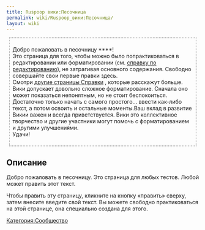 ```yaml
---
title: Ruspoop вики:Песочница
permalink: wiki/Ruspoop_вики:Песочница/
layout: wiki
---
```


<div style="border:dotted 2px darkgray; margin:0.5em; margin-bottom:1em; padding:0.5em; display:block; display:block;">

Добро пожаловать в песочницу ****!  
Это страница для того, чтобы можно было попрактиковаться в
редактировании или форматировании (см. [справку по
редактированию](Справка:Редактирование "wikilink")), не затрагивая
основного содержания. Свободно совершайте свои первые правки здесь.  
Смотри [другие страницы Справки](Справка:Список_статей "wikilink") ,
которые расскажут больше. Вики допускает довольно сложное
форматирование. Сначала оно может показаться непонятным, но не стоит
беспокоиться. Достаточно только начать с самого простого... ввести
как-либо текст, а потом освоить и остальные моменты.Ваш вклад в развитие
Викии важен и всегда приветствуется. Вики это коллективное творчество и
другие участники могут помочь с форматированием и другими улучшениями.  
Удачи!

</div>

## Описание

Добро пожаловать в песочницу. Это страница для любых тестов. Любой может
править этот текст.

Чтобы править эту страницу, кликните на кнопку «править» сверху, затем
внесите введите свой текст. Вы можете свободно практиковаться на этой
странице, она специально создана для этого.

[Категория:Сообщество](Категория:Сообщество "wikilink")
